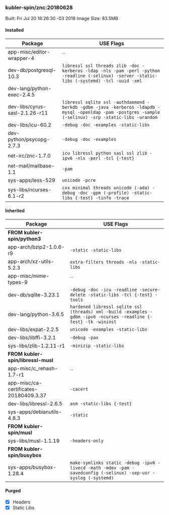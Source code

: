### kubler-spin/znc:20180628

Built: Fri Jul 20 16:26:30 -03 2018
Image Size: 83.5MB

#### Installed
Package | USE Flags
--------|----------
app-misc/editor-wrapper-4 | ``
dev-db/postgresql-10.3 | `libressl ssl threads zlib -doc -kerberos -ldap -nls -pam -perl -python -readline (-selinux) -server -static-libs (-systemd) -tcl -uuid -xml`
dev-lang/python-exec-2.4.5 | ` `
dev-libs/cyrus-sasl-2.1.26-r11 | `libressl sqlite ssl -authdaemond -berkdb -gdbm -java -kerberos -ldapdb -mysql -openldap -pam -postgres -sample (-selinux) -srp -static-libs -urandom`
dev-libs/icu-60.2 | `-debug -doc -examples -static-libs`
dev-python/psycopg-2.7.3 | `-debug -doc -examples`
net-irc/znc-1.7.0 | `icu libressl python sasl ssl zlib -ipv6 -nls -perl -tcl {-test}`
net-mail/mailbase-1.1 | `-pam`
sys-apps/less-529 | `unicode -pcre`
sys-libs/ncurses-6.1-r2 | `cxx minimal threads unicode (-ada) -debug -doc -gpm (-profile) -static-libs {-test} -tinfo -trace`
#### Inherited
Package | USE Flags
--------|----------
**FROM kubler-spin/python3** |
app-arch/bzip2-1.0.6-r9 | `-static -static-libs`
app-arch/xz-utils-5.2.3 | `extra-filters threads -nls -static-libs`
app-misc/mime-types-9 | ``
dev-db/sqlite-3.23.1 | `-debug -doc -icu -readline -secure-delete -static-libs -tcl {-test} -tools`
dev-lang/python-3.6.5 | `hardened libressl sqlite ssl (threads) xml -build -examples -gdbm -ipv6 -ncurses -readline {-test} -tk -wininst`
dev-libs/expat-2.2.5 | `unicode -examples -static-libs`
dev-libs/libffi-3.2.1 | `-debug -pax`
sys-libs/zlib-1.2.11-r1 | `-minizip -static-libs`
**FROM kubler-spin/libressl-musl** |
app-misc/c_rehash-1.7-r1 | ``
app-misc/ca-certificates-20180409.3.37 | `-cacert`
dev-libs/libressl-2.6.5 | `asm -static-libs {-test}`
sys-apps/debianutils-4.8.3 | `-static`
**FROM kubler-spin/musl** |
sys-libs/musl-1.1.19 | `-headers-only`
**FROM kubler-spin/busybox** |
sys-apps/busybox-1.28.4 | `make-symlinks static -debug -ipv6 -livecd -math -mdev -pam -savedconfig (-selinux) -sep-usr -syslog (-systemd)`
#### Purged
- [x] Headers
- [x] Static Libs

